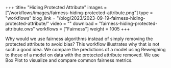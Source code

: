+++
title= "Hiding Protected Attribute"
images =  ["/workflows/images/fairness-hiding-protected-attribute.png"]
type = "workflows"
blog_link =  "/blog/2023/2023-09-19-fairness-hiding-protected-attribute/"
video = ""
download = "fairness-hiding-protected-attribute.ows"
workflows = ["Fairness"]
weight = 1005
+++

Why would we use fairness algorithms instead of simply removing the protected attribute to avoid bias? This workflow illustrates why that is not such a good idea. We compare the predictions of a model using Reweighing to those of a model on data with the protected attribute removed. We use Box Plot to visualize and compare common fairness metrics.